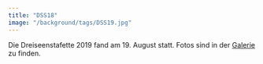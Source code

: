 ```yaml
---
title: "DSS18"
image: "/background/tags/DSS19.jpg"
---
```


Die Dreiseenstafette 2019 fand am 19. August statt. Fotos sind in der [Galerie](/galerie/dss18) zu finden.